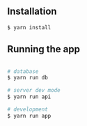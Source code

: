 ## Installation

```bash
$ yarn install
```

## Running the app

```bash

# database
$ yarn run db

# server dev mode
$ yarn run api

# development
$ yarn run app

```